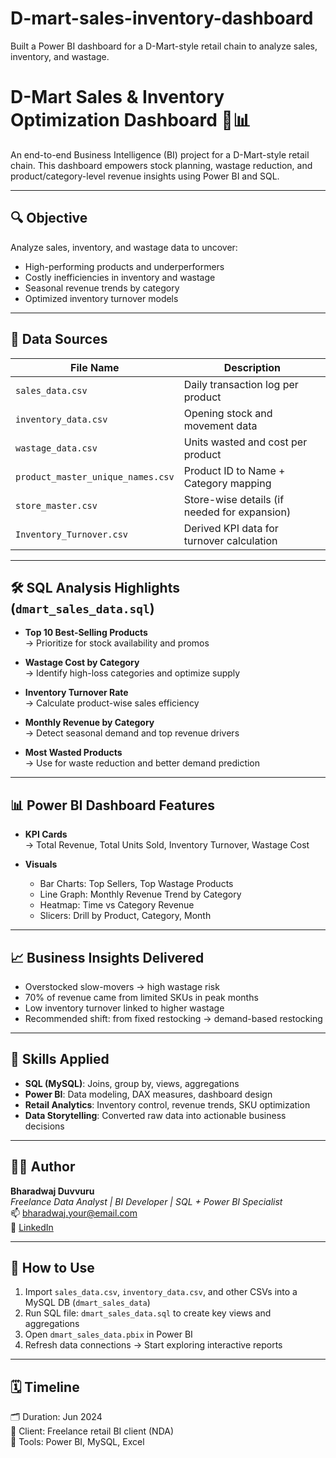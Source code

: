 # D-mart-sales-inventory-dashboard
Built a Power BI dashboard for a D-Mart-style retail chain to analyze sales, inventory, and wastage.
# D-Mart Sales & Inventory Optimization Dashboard 🛒📊

An end-to-end Business Intelligence (BI) project for a D-Mart-style retail chain. This dashboard empowers stock planning, wastage reduction, and product/category-level revenue insights using Power BI and SQL.

---

## 🔍 Objective

Analyze sales, inventory, and wastage data to uncover:
- High-performing products and underperformers
- Costly inefficiencies in inventory and wastage
- Seasonal revenue trends by category
- Optimized inventory turnover models

---

## 📁 Data Sources

| File Name                     | Description                                  |
|------------------------------|----------------------------------------------|
| `sales_data.csv`             | Daily transaction log per product            |
| `inventory_data.csv`         | Opening stock and movement data              |
| `wastage_data.csv`           | Units wasted and cost per product            |
| `product_master_unique_names.csv` | Product ID to Name + Category mapping    |
| `store_master.csv`           | Store-wise details (if needed for expansion) |
| `Inventory_Turnover.csv`     | Derived KPI data for turnover calculation     |

---

## 🛠 SQL Analysis Highlights (`dmart_sales_data.sql`)

- **Top 10 Best-Selling Products**  
  → Prioritize for stock availability and promos

- **Wastage Cost by Category**  
  → Identify high-loss categories and optimize supply

- **Inventory Turnover Rate**  
  → Calculate product-wise sales efficiency

- **Monthly Revenue by Category**  
  → Detect seasonal demand and top revenue drivers

- **Most Wasted Products**  
  → Use for waste reduction and better demand prediction

---

## 📊 Power BI Dashboard Features

- **KPI Cards**  
  → Total Revenue, Total Units Sold, Inventory Turnover, Wastage Cost

- **Visuals**  
  - Bar Charts: Top Sellers, Top Wastage Products  
  - Line Graph: Monthly Revenue Trend by Category  
  - Heatmap: Time vs Category Revenue  
  - Slicers: Drill by Product, Category, Month

---

## 📈 Business Insights Delivered

- Overstocked slow-movers → high wastage risk  
- 70% of revenue came from limited SKUs in peak months  
- Low inventory turnover linked to higher wastage  
- Recommended shift: from fixed restocking → demand-based restocking

---

## 🧠 Skills Applied

- **SQL (MySQL)**: Joins, group by, views, aggregations  
- **Power BI**: Data modeling, DAX measures, dashboard design  
- **Retail Analytics**: Inventory control, revenue trends, SKU optimization  
- **Data Storytelling**: Converted raw data into actionable business decisions

---

## 👨‍💻 Author

**Bharadwaj Duvvuru**  
*Freelance Data Analyst | BI Developer | SQL + Power BI Specialist*  
📫 bharadwaj.your@email.com  
🔗 [LinkedIn](https://www.linkedin.com/in/bharadwaj-0934442b5/)

---

## 📌 How to Use

1. Import `sales_data.csv`, `inventory_data.csv`, and other CSVs into a MySQL DB (`dmart_sales_data`)
2. Run SQL file: `dmart_sales_data.sql` to create key views and aggregations
3. Open `dmart_sales_data.pbix` in Power BI
4. Refresh data connections → Start exploring interactive reports

---

## 🗓 Timeline

🗂 Duration: Jun 2024   
🧭 Client: Freelance retail BI client (NDA)  
📌 Tools: Power BI, MySQL, Excel

